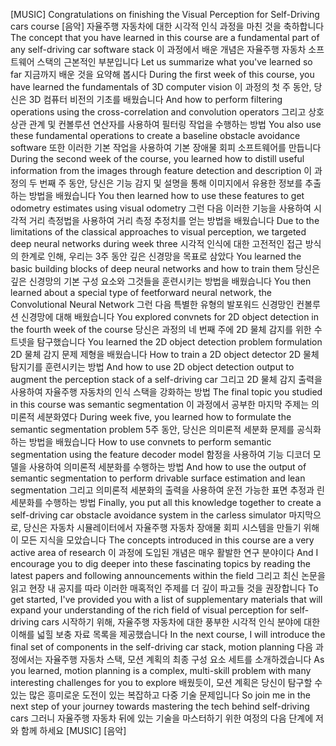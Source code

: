 [MUSIC] Congratulations on finishing the Visual Perception for Self-Driving cars course
[음악] 자율주행 자동차에 대한 시각적 인식 과정을 마친 것을 축하합니다
The concept that you have learned in this course are a fundamental part of any self-driving car software stack
이 과정에서 배운 개념은 자율주행 자동차 소프트웨어 스택의 근본적인 부분입니다
Let us summarize what you've learned so far
지금까지 배운 것을 요약해 봅시다
During the first week of this course, you have learned the fundamentals of 3D computer vision
이 과정의 첫 주 동안, 당신은 3D 컴퓨터 비전의 기초를 배웠습니다
And how to perform filtering operations using the cross-correlation and convolution operators
그리고 상호 상관 관계 및 컨볼루션 연산자를 사용하여 필터링 작업을 수행하는 방법
You also use these fundamental operations to create a baseline obstacle avoidance software
또한 이러한 기본 작업을 사용하여 기본 장애물 회피 소프트웨어를 만듭니다
During the second week of the course, you learned how to distill useful information from the images through feature detection and description
이 과정의 두 번째 주 동안, 당신은 기능 감지 및 설명을 통해 이미지에서 유용한 정보를 추출하는 방법을 배웠습니다
You then learned how to use these features to get odometry estimates using visual odometry
그런 다음 이러한 기능을 사용하여 시각적 거리 측정법을 사용하여 거리 측정 추정치를 얻는 방법을 배웠습니다
Due to the limitations of the classical approaches to visual perception, we targeted deep neural networks during week three
시각적 인식에 대한 고전적인 접근 방식의 한계로 인해, 우리는 3주 동안 깊은 신경망을 목표로 삼았다
You learned the basic building blocks of deep neural networks and how to train them
당신은 깊은 신경망의 기본 구성 요소와 그것들을 훈련시키는 방법을 배웠습니다
You then learned about a special type of feetforward neural network, the Convolutional Neural Network
그런 다음 특별한 유형의 발포워드 신경망인 컨볼루션 신경망에 대해 배웠습니다
You explored convnets for 2D object detection in the fourth week of the course
당신은 과정의 네 번째 주에 2D 물체 감지를 위한 수트넷을 탐구했습니다
You learned the 2D object detection problem formulation
2D 물체 감지 문제 제형을 배웠습니다
How to train a 2D object detector
2D 물체 탐지기를 훈련시키는 방법
And how to use 2D object detection output to augment the perception stack of a self-driving car
그리고 2D 물체 감지 출력을 사용하여 자율주행 자동차의 인식 스택을 강화하는 방법
The final topic you studied in this course was semantic segmentation
이 과정에서 공부한 마지막 주제는 의미론적 세분화였다
During week five, you learned how to formulate the semantic segmentation problem
5주 동안, 당신은 의미론적 세분화 문제를 공식화하는 방법을 배웠습니다
How to use convnets to perform semantic segmentation using the feature decoder model
함정을 사용하여 기능 디코더 모델을 사용하여 의미론적 세분화를 수행하는 방법
And how to use the output of semantic segmentation to perform drivable surface estimation and lean segmentation
그리고 의미론적 세분화의 출력을 사용하여 운전 가능한 표면 추정과 린 세분화를 수행하는 방법
Finally, you put all this knowledge together to create a self-driving car obstacle avoidance system in the carless simulator
마지막으로, 당신은 자동차 시뮬레이터에서 자율주행 자동차 장애물 회피 시스템을 만들기 위해 이 모든 지식을 모았습니다
The concepts introduced in this course are a very active area of research
이 과정에 도입된 개념은 매우 활발한 연구 분야이다
And I encourage you to dig deeper into these fascinating topics by reading the latest papers and following announcements within the field
그리고 최신 논문을 읽고 현장 내 공지를 따라 이러한 매혹적인 주제를 더 깊이 파고들 것을 권장합니다
To get started, I've provided you with a list of supplementary materials that will expand your understanding of the rich field of visual perception for self-driving cars
시작하기 위해, 자율주행 자동차에 대한 풍부한 시각적 인식 분야에 대한 이해를 넓힐 보충 자료 목록을 제공했습니다
In the next course, I will introduce the final set of components in the self-driving car stack, motion planning
다음 과정에서는 자율주행 자동차 스택, 모션 계획의 최종 구성 요소 세트를 소개하겠습니다
As you learned, motion planning is a complex, multi-skill problem with many interesting challenges for you to explore
배웠듯이, 모션 계획은 당신이 탐구할 수 있는 많은 흥미로운 도전이 있는 복잡하고 다중 기술 문제입니다
So join me in the next step of your journey towards mastering the tech behind self-driving cars
그러니 자율주행 자동차 뒤에 있는 기술을 마스터하기 위한 여정의 다음 단계에 저와 함께 하세요
[MUSIC]
[음악]
